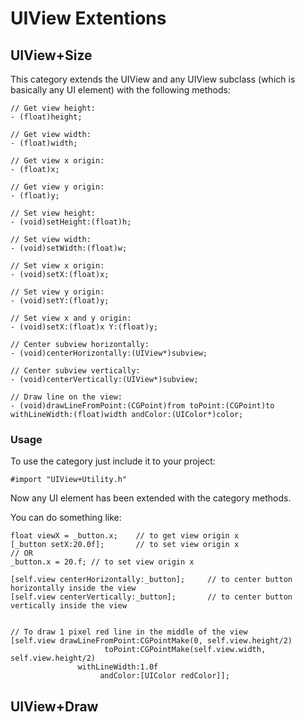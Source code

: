 # UIView Extentions
## UIView+Size

This category extends the UIView and any UIView subclass (which is basically any UI element) with the following methods:

```
// Get view height:
- (float)height;

// Get view width:
- (float)width;

// Get view x origin:
- (float)x;

// Get view y origin:
- (float)y;

// Set view height:
- (void)setHeight:(float)h;

// Set view width:
- (void)setWidth:(float)w;

// Set view x origin:
- (void)setX:(float)x;

// Set view y origin:
- (void)setY:(float)y;

// Set view x and y origin:
- (void)setX:(float)x Y:(float)y;

// Center subview horizontally:
- (void)centerHorizontally:(UIView*)subview;

// Center subview vertically:
- (void)centerVertically:(UIView*)subview;

// Draw line on the view:
- (void)drawLineFromPoint:(CGPoint)from toPoint:(CGPoint)to withLineWidth:(float)width andColor:(UIColor*)color;
```


### Usage

To use the category just include it to your project:
```
#import "UIView+Utility.h"
```

Now any UI element has been extended with the category methods.

You can do something like:

```
float viewX = _button.x; 	// to get view origin x
[_button setX:20.0f]; 		// to set view origin x
// OR
_button.x = 20.f; // to set view origin x

[self.view centerHorizontally:_button]; 	// to center button horizontally inside the view
[self.view centerVertically:_button]; 		// to center button vertically inside the view


// To draw 1 pixel red line in the middle of the view
[self.view drawLineFromPoint:CGPointMake(0, self.view.height/2)
                     toPoint:CGPointMake(self.view.width, self.view.height/2)
               withLineWidth:1.0f
                    andColor:[UIColor redColor]];
```

## UIView+Draw